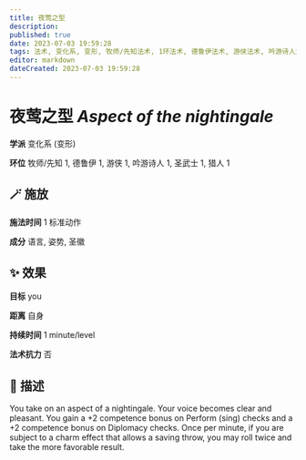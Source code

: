 ```yaml
---
title: 夜莺之型
description: 
published: true
date: 2023-07-03 19:59:28
tags: 法术, 变化系, 变形, 牧师/先知法术, 1环法术, 德鲁伊法术, 游侠法术, 吟游诗人法术, 圣武士法术, 猎人法术
editor: markdown
dateCreated: 2023-07-03 19:59:28
---
```


# **夜莺之型** *Aspect of the nightingale*

**学派** 变化系 (变形) 

**环位** 牧师/先知 1, 德鲁伊 1, 游侠 1, 吟游诗人 1, 圣武士 1, 猎人 1

## 🪄 施放

**施法时间** 1 标准动作

**成分** 语言, 姿势, 圣徽

## ✨ 效果 

**目标** you 

**距离** 自身  

**持续时间** 1 minute/level 

**法术抗力** 否

## 📖 描述

You take on an aspect of a nightingale. Your voice becomes clear and pleasant. You gain a +2 competence bonus on Perform (sing) checks and a +2 competence bonus on Diplomacy checks. Once per minute, if you are subject to a charm effect that allows a saving throw, you may roll twice and take the more favorable result.
    